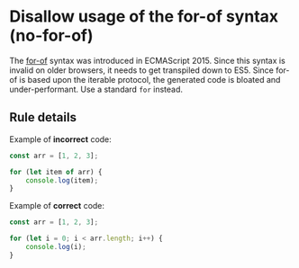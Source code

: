 # Disallow usage of the for-of syntax (no-for-of)

The [for-of](https://developer.mozilla.org/en-US/docs/Web/JavaScript/Reference/Statements/for...of) syntax was introduced in ECMAScript 2015. Since this syntax is invalid on older browsers, it needs to get transpiled down to ES5. Since for-of is based upon the iterable protocol, the generated code is bloated and under-performant. Use a standard `for` instead.

## Rule details

Example of **incorrect** code:

```js
const arr = [1, 2, 3];

for (let item of arr) {
    console.log(item);
}
```

Example of **correct** code:

```js
const arr = [1, 2, 3];

for (let i = 0; i < arr.length; i++) {
    console.log(i);
}
```
